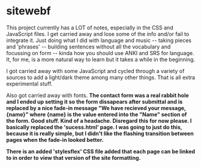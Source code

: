 # sitewebf

This project currently has a LOT of notes, especially in the CSS and JavaScript files. I get carried away and lose some of the info and/or fail to integrate it. Just doing what I did with language and music -- taking pieces and 'phrases' -- building sentences without all the vocabulary and focussing on form -- kinda how you should use ANKI and SRS for language. It, for me, is a more natural way to learn but it takes a while in the beginning. 

I got carried away with some JavaScript and cycled through a variety of sources to add a light/dark theme among many other things. That is all extra experimental stuff.

Also got carried away with fonts. 
<b>The contact form was a real rabbit hole and I ended up setting it so the form dissapears after submittal and is replaced by a nice fade-in message "We have recieved your message, {name}" where {name} is the value entered into the "Name" section of the form. 
Good stuff. Kind of a headache. Disregard this for now please. I basically replaced the 'sucess.html' page. I was going to just do this, because it is really simple, but I didn't like the flashing transition between pages when the fade-in looked better. 

<b>There is an added 'stylesflex' CSS file added that each page can be linked to in order to view that version of the site formatting.
